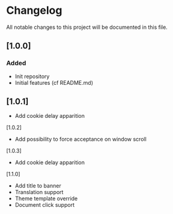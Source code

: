 # Changelog
All notable changes to this project will be documented in this file.

## [1.0.0]
### Added
- Init repository
- Initial features (cf README.md)

## [1.0.1]
- Add cookie delay apparition

[1.0.2]
- Add possibility to force acceptance on window scroll

[1.0.3]
* Add cookie delay apparition

[1.1.0]
- Add title to banner
- Translation support
- Theme template override
- Document click support